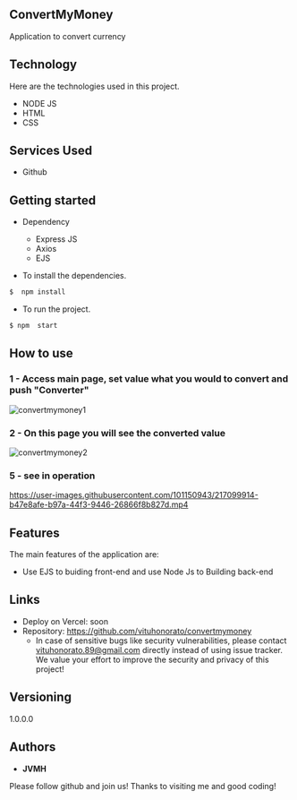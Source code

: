## ConvertMyMoney




Application to convert currency


## Technology 

Here are the technologies used in this project.

* NODE JS
* HTML
* CSS





## Services Used

* Github





## Getting started

* Dependency
  - Express JS
  - Axios
  - EJS
 
  
  
* To install the dependencies.
```bash
$  npm install
```
  
  
* To run the project.
```bash
$ npm  start
```
  
  
## How to use

### 1 - Access main  page, set value what you would to convert and push "Converter" 

![convertmymoney1](https://user-images.githubusercontent.com/101150943/217098944-10f4ce0c-1a4f-4321-89db-31fd1f6062c0.jpg)


### 2 - On this page you will see the converted value

![convertmymoney2](https://user-images.githubusercontent.com/101150943/217098956-7c22accc-e357-4aeb-95d2-d8b65b5021f3.jpg)


### 5 - see in operation

https://user-images.githubusercontent.com/101150943/217099914-b47e8afe-b97a-44f3-9446-26866f8b827d.mp4


## Features

The main features of the application are:

 - Use EJS to buiding front-end and use Node Js to Building back-end
 
  


## Links
  - Deploy on Vercel: soon
  - Repository: https://github.com/vituhonorato/convertmymoney
    - In case of sensitive bugs like security vulnerabilities, please contact
      vituhonorato.89@gmail.com directly instead of using issue tracker. We value your effort
      to improve the security and privacy of this project!

  ## Versioning

  1.0.0.0


  ## Authors

  * **JVMH** 

  Please follow github and join us!
  Thanks to visiting me and good coding!
